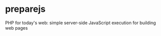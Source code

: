 preparejs
=========

PHP for today's web: simple server-side JavaScript execution for building web pages

